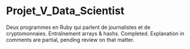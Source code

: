 # Projet_V_Data_Scientist
Deux programmes en Ruby qui parlent de journalistes et de cryptomonnaies.
Entraînement arrays & hashs.
Completed. Explanation in comments are partial, pending review on that matter.
